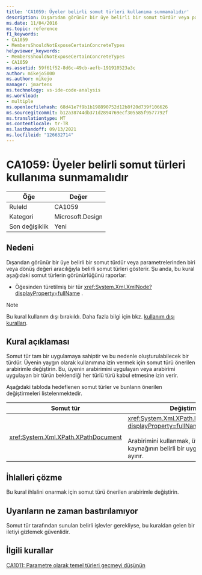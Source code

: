 ```yaml
---
title: 'CA1059: Üyeler belirli somut türleri kullanıma sunmamalıdır'
description: Dışarıdan görünür bir üye belirli bir somut türdür veya parametrelerinden biri veya dönüş değeri aracılığıyla belirli somut türleri gösterir.
ms.date: 11/04/2016
ms.topic: reference
f1_keywords:
- CA1059
- MembersShouldNotExposeCertainConcreteTypes
helpviewer_keywords:
- MembersShouldNotExposeCertainConcreteTypes
- CA1059
ms.assetid: 59f61f52-8d6c-49cb-aefb-191910523a3c
author: mikejo5000
ms.author: mikejo
manager: jmartens
ms.technology: vs-ide-code-analysis
ms.workload:
- multiple
ms.openlocfilehash: 68d41e7f9b1b198890752d12b8f20d739f106626
ms.sourcegitcommit: b12a38744db371d2894769ecf305585f9577792f
ms.translationtype: MT
ms.contentlocale: tr-TR
ms.lasthandoff: 09/13/2021
ms.locfileid: "126632714"
---
```

# <a name="ca1059-members-should-not-expose-certain-concrete-types"></a>CA1059: Üyeler belirli somut türleri kullanıma sunmamalıdır

|Öğe|Değer|
|-|-|
|RuleId|CA1059|
|Kategori|Microsoft.Design|
|Son değişiklik|Yeni|

## <a name="cause"></a>Nedeni
Dışarıdan görünür bir üye belirli bir somut türdür veya parametrelerinden biri veya dönüş değeri aracılığıyla belirli somut türleri gösterir. Şu anda, bu kural aşağıdaki somut türlerin görünürlüğünü raporlar:

- Öğesinden türetilmiş bir tür <xref:System.Xml.XmlNode?displayProperty=fullName> .

> [!NOTE]
> Bu kural kullanım dışı bırakıldı. Daha fazla bilgi için bkz. [kullanım dışı kuralları](fxcop-unported-deprecated-rules.md).

## <a name="rule-description"></a>Kural açıklaması
Somut tür tam bir uygulamaya sahiptir ve bu nedenle oluşturulabilecek bir türdür. Üyenin yaygın olarak kullanımına izin vermek için somut türü önerilen arabirimle değiştirin. Bu, üyenin arabirimini uygulayan veya arabirimi uygulayan bir türün beklendiği her türlü türü kabul etmesine izin verir.

Aşağıdaki tabloda hedeflenen somut türler ve bunların önerilen değiştirmeleri listelenmektedir.

|Somut tür|Değiştirme|
|-------------------|-----------------|
|<xref:System.Xml.XPath.XPathDocument>|<xref:System.Xml.XPath.IXPathNavigable?displayProperty=fullName>.<br /><br /> Arabirimini kullanmak, üyeyi bir XML veri kaynağının belirli bir uygulamasından ayırır.|

## <a name="how-to-fix-violations"></a>İhlalleri çözme
Bu kural ihlalini onarmak için somut türü önerilen arabirimle değiştirin.

## <a name="when-to-suppress-warnings"></a>Uyarıların ne zaman bastırılamıyor
Somut tür tarafından sunulan belirli işlevler gerekliyse, bu kuraldan gelen bir iletiyi gizlemek güvenlidir.

## <a name="related-rules"></a>İlgili kurallar
[CA1011: Parametre olarak temel türleri geçmeyi düşünün](../code-quality/ca1011.md)
